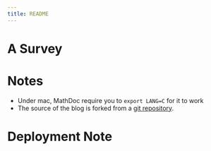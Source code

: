 ```yaml
---
title: README
---
```


# A Survey



# Notes

- Under mac, MathDoc require you to `export LANG=C` for it to work
- The source of the blog is forked from a [git repository](https://github.com/chaoxu/chaoxu.github.io/tree/develop). 


# Deployment Note


